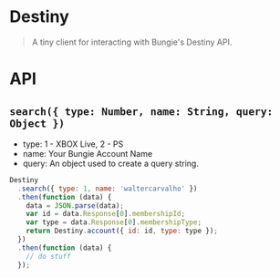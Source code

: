 Destiny
====

> A tiny client for interacting with Bungie's Destiny API.

# API
## `search({ type: Number, name: String, query: Object })`
* type: 1 - XBOX Live, 2 - PS
* name: Your Bungie Account Name
* query: An object used to create a query string.


```js
Destiny
  .search({ type: 1, name: 'waltercarvalho' })
  .then(function (data) {
    data = JSON.parse(data);
    var id = data.Response[0].membershipId;
    var type = data.Response[0].membershipType;
    return Destiny.account({ id: id, type: type });
  })
  .then(function (data) {
    // do stuff
  });
```
